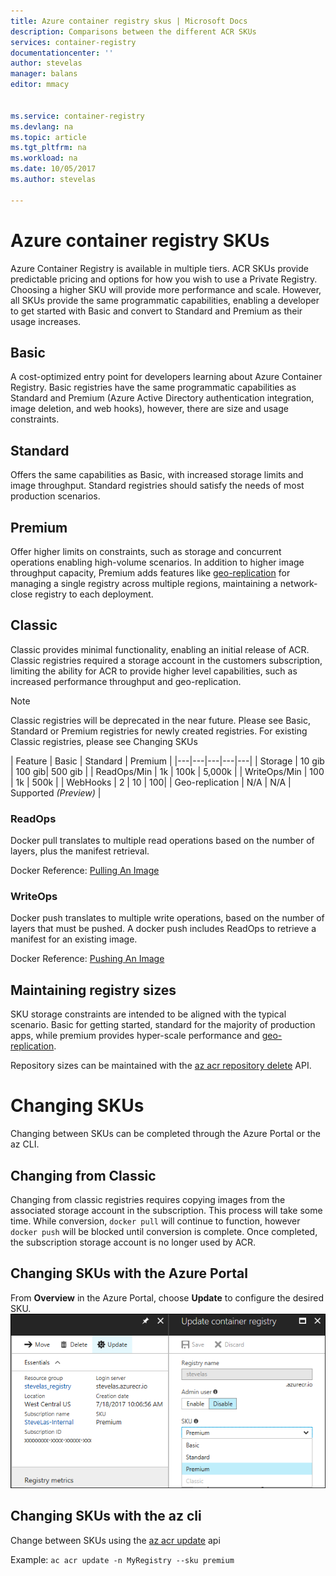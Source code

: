 ```yaml
---
title: Azure container registry skus | Microsoft Docs
description: Comparisons between the different ACR SKUs
services: container-registry
documentationcenter: ''
author: stevelas
manager: balans
editor: mmacy


ms.service: container-registry
ms.devlang: na
ms.topic: article
ms.tgt_pltfrm: na
ms.workload: na
ms.date: 10/05/2017
ms.author: stevelas

---
```

# Azure container registry SKUs

Azure Container Registry is available in multiple tiers. ACR SKUs provide predictable pricing and options for how you wish to use a Private Registry. Choosing a higher SKU will provide more performance and scale. However, all SKUs provide the same programmatic capabilities, enabling a developer to get started with Basic and convert to Standard and Premium as their usage increases. 

## Basic
A cost-optimized entry point for developers learning about Azure Container Registry. Basic registries have the same programmatic capabilities as Standard and Premium (Azure Active Directory authentication integration, image deletion, and web hooks), however, there are size and usage constraints.

## Standard 
Offers the same capabilities as Basic, with increased storage limits and image throughput. Standard registries should satisfy the needs of most production scenarios.

## Premium
Offer higher limits on constraints, such as storage and concurrent operations enabling  high-volume scenarios. In addition to higher image throughput capacity, Premium adds features like [geo-replication](container-registry-geo-replication.md) for managing a single registry across multiple regions, maintaining a network-close registry to each deployment.

## Classic 
Classic provides minimal functionality, enabling an initial release of ACR. Classic registries required a storage account in the customers subscription, limiting the ability for ACR to provide higher level capabilities, such as increased performance throughput and geo-replication. 
> [!NOTE]
> Classic registries will be deprecated in the near future. Please see Basic, Standard or Premium registries for newly created registries. For existing Classic registries, please see Changing SKUs
>
| Feature | Basic | Standard | Premium |
|---|---|---|---|---|
| Storage | 10 gib | 100 gib| 500 gib |
| ReadOps/Min | 1k | 100k | 5,000k | 
| WriteOps/Min | 100 | 1k | 500k | 
| WebHooks | 2 | 10 | 100| 
| Geo-replication | N/A | N/A | Supported *(Preview)* |

### ReadOps
Docker pull translates to multiple read operations based on the number of layers, plus the manifest retrieval. 

Docker Reference: [Pulling An Image](https://docs.docker.com/registry/spec/api/#pulling-an-image)


### WriteOps
Docker push translates to multiple write operations, based on the number of layers that must be pushed. A docker push includes ReadOps to retrieve a manifest for an existing image. 

Docker Reference: [Pushing An Image](https://docs.docker.com/registry/spec/api/#pushing-an-image)

## Maintaining registry sizes
SKU storage constraints are intended to be aligned with the typical scenario. Basic for getting started, standard for the majority of production apps, while premium provides hyper-scale performance and [geo-replication](container-registry-geo-replication.md). 

Repository sizes can be maintained with the [az acr repository delete](/cli/azure/acr/repository?view=azure-cli-latest#az_acr_repository_delete) API.


# Changing SKUs
Changing between SKUs can be completed through the Azure Portal or the az CLI.
## Changing from Classic
Changing from classic registries requires copying images from the associated storage account in the subscription. This process will take some time. While conversion, `docker pull` will continue to function, however `docker push` will be blocked until conversion is complete. 
Once completed, the subscription storage account is no longer used by ACR. 

## Changing SKUs with the Azure Portal
From **Overview** in the Azure Portal, choose **Update** to configure the desired SKU.
![SKU Update](media/container-registry-skus/update-registry-sku.png)


## Changing SKUs with the az cli
Change between SKUs using the [az acr update](/cli/azure/acr?view=azure-cli-latest#az_acr_update) api

Example: `ac acr update -n MyRegistry --sku premium`

